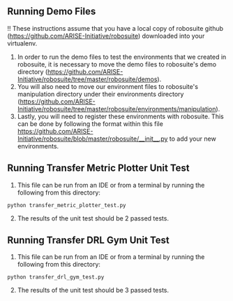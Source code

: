 ## Running Demo Files

!! These instructions assume that you have a local copy of robosuite github (https://github.com/ARISE-Initiative/robosuite) downloaded into your virtualenv.
1. In order to run the demo files to test the environments that we created in robosuite,
it is necessary to move the demo files to robosuite's demo directory (https://github.com/ARISE-Initiative/robosuite/tree/master/robosuite/demos). 
2. You will also need to move our environment files to robosuite's manipulation directory under 
their environments directory (https://github.com/ARISE-Initiative/robosuite/tree/master/robosuite/environments/manipulation).
3. Lastly, you will need to register these environments with robosuite. This can be done by following the format within this file
   https://github.com/ARISE-Initiative/robosuite/blob/master/robosuite/__init__.py to add your new environments.

## Running Transfer Metric Plotter Unit Test

1. This file can be run from an IDE or from a terminal by running the following from this directory:
````
python transfer_metric_plotter_test.py
````

2. The results of the unit test should be 2 passed tests.

## Running Transfer DRL Gym Unit Test

1. This file can be run from an IDE or from a terminal by running the following from this directory:
````
python transfer_drl_gym_test.py
````

2. The results of the unit test should be 3 passed tests.